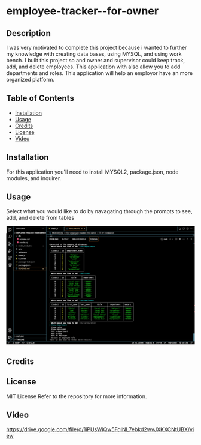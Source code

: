 # employee-tracker--for-owner

## Description

I was very motivated to complete this project because i wanted to further my knowledge with creating data bases, using MYSQL, and using work bench. I built this project so and owner and supervisor could keep track, add, and delete employees. This application with also allow you to add departments and roles. This application will help an employor have an more organized platform.


## Table of Contents


- [Installation](#installation)
- [Usage](#usage)
- [Credits](#credits)
- [License](#license)
- [Video](#video)

## Installation

For this application you'll need to install MYSQL2, package.json, node modules, and inquirer.

## Usage


Select what you would like to do by navagating through the prompts to see, add, and delete from tables 

![alt text](assets/db-pic.png)

## Credits



## License

MIT License Refer to the repository for more information.


## Video

https://drive.google.com/file/d/1iPUsWiQw5FqlNL7ebkd2wvJXKXCNtUBX/view